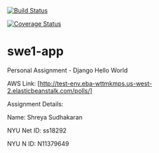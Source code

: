 [![Build Status](https://app.travis-ci.com/Shre26ya/swe1-app.svg?branch=main)](https://app.travis-ci.com/github/Shre26ya/swe1-app)

[![Coverage Status]([https://coveralls.io/repos/github/Shre26ya/swe1-app/badge.svg?branch=main)](https://coveralls.io/github/Shre26ya/swe1-app?branch=main)

# swe1-app
Personal Assignment - Django Hello World


AWS Link: [http://test-env.eba-wttmkmps.us-west-2.elasticbeanstalk.com/polls/]

Assignment Details: 

Name: Shreya Sudhakaran 

NYU Net ID: ss18292

NYU N ID: N11379649
